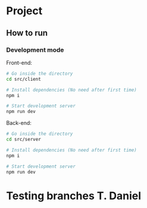 # Project
## How to run
### Development mode

Front-end:
```bash
# Go inside the directory
cd src/client

# Install dependencies (No need after first time)
npm i

# Start development server
npm run dev
```

Back-end:
```bash
# Go inside the directory
cd src/server

# Install dependencies (No need after first time)
npm i

# Start development server
npm run dev
```

# Testing branches T. Daniel